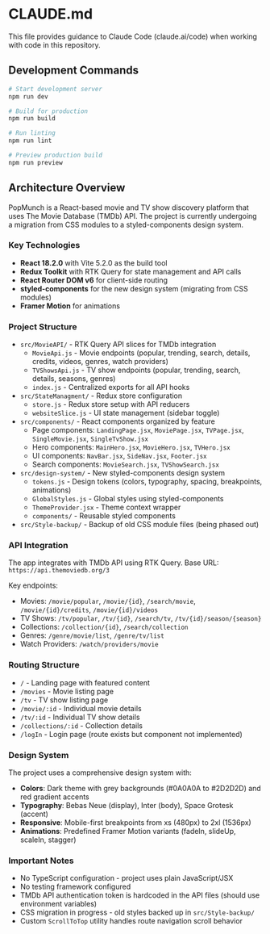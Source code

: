 # CLAUDE.md

This file provides guidance to Claude Code (claude.ai/code) when working with code in this repository.

## Development Commands

```bash
# Start development server
npm run dev

# Build for production
npm run build

# Run linting
npm run lint

# Preview production build
npm run preview
```

## Architecture Overview

PopMunch is a React-based movie and TV show discovery platform that uses The Movie Database (TMDb) API. The project is currently undergoing a migration from CSS modules to a styled-components design system.

### Key Technologies
- **React 18.2.0** with Vite 5.2.0 as the build tool
- **Redux Toolkit** with RTK Query for state management and API calls
- **React Router DOM v6** for client-side routing
- **styled-components** for the new design system (migrating from CSS modules)
- **Framer Motion** for animations

### Project Structure
- `src/MovieAPI/` - RTK Query API slices for TMDb integration
  - `MovieApi.js` - Movie endpoints (popular, trending, search, details, credits, videos, genres, watch providers)
  - `TVShowsApi.js` - TV show endpoints (popular, trending, search, details, seasons, genres)
  - `index.js` - Centralized exports for all API hooks
- `src/StateManagment/` - Redux store configuration
  - `store.js` - Redux store setup with API reducers
  - `websiteSlice.js` - UI state management (sidebar toggle)
- `src/components/` - React components organized by feature
  - Page components: `LandingPage.jsx`, `MoviePage.jsx`, `TVPage.jsx`, `SingleMovie.jsx`, `SingleTvShow.jsx`
  - Hero components: `MainHero.jsx`, `MovieHero.jsx`, `TVHero.jsx`
  - UI components: `NavBar.jsx`, `SideNav.jsx`, `Footer.jsx`
  - Search components: `MovieSearch.jsx`, `TVShowSearch.jsx`
- `src/design-system/` - New styled-components design system
  - `tokens.js` - Design tokens (colors, typography, spacing, breakpoints, animations)
  - `GlobalStyles.js` - Global styles using styled-components
  - `ThemeProvider.jsx` - Theme context wrapper
  - `components/` - Reusable styled components
- `src/Style-backup/` - Backup of old CSS module files (being phased out)

### API Integration
The app integrates with TMDb API using RTK Query. Base URL: `https://api.themoviedb.org/3`

Key endpoints:
- Movies: `/movie/popular`, `/movie/{id}`, `/search/movie`, `/movie/{id}/credits`, `/movie/{id}/videos`
- TV Shows: `/tv/popular`, `/tv/{id}`, `/search/tv`, `/tv/{id}/season/{season}`
- Collections: `/collection/{id}`, `/search/collection`
- Genres: `/genre/movie/list`, `/genre/tv/list`
- Watch Providers: `/watch/providers/movie`

### Routing Structure
- `/` - Landing page with featured content
- `/movies` - Movie listing page
- `/tv` - TV show listing page
- `/movie/:id` - Individual movie details
- `/tv/:id` - Individual TV show details
- `/collections/:id` - Collection details
- `/logIn` - Login page (route exists but component not implemented)

### Design System
The project uses a comprehensive design system with:
- **Colors**: Dark theme with grey backgrounds (#0A0A0A to #2D2D2D) and red gradient accents
- **Typography**: Bebas Neue (display), Inter (body), Space Grotesk (accent)
- **Responsive**: Mobile-first breakpoints from xs (480px) to 2xl (1536px)
- **Animations**: Predefined Framer Motion variants (fadeIn, slideUp, scaleIn, stagger)

### Important Notes
- No TypeScript configuration - project uses plain JavaScript/JSX
- No testing framework configured
- TMDb API authentication token is hardcoded in the API files (should use environment variables)
- CSS migration in progress - old styles backed up in `src/Style-backup/`
- Custom `ScrollToTop` utility handles route navigation scroll behavior